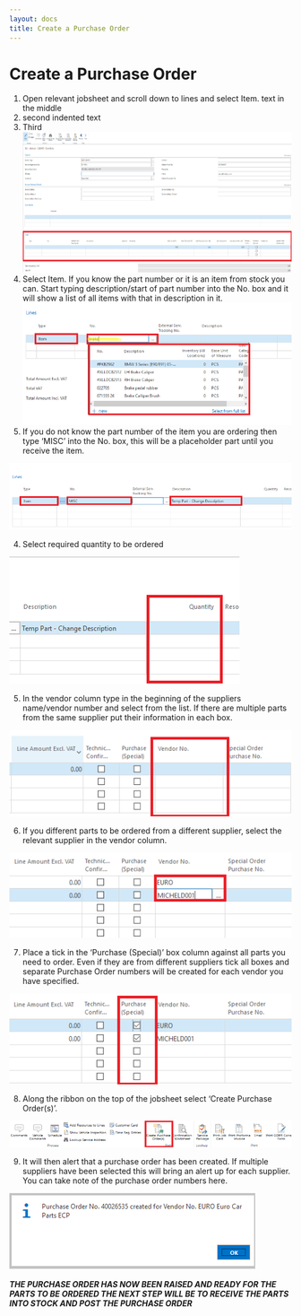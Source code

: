 ```yaml
---
layout: docs
title: Create a Purchase Order 
---
```


# Create a Purchase Order

1. Open relevant jobsheet and scroll down to lines and select Item.
text in the middle
1. second
  indented text
1. Third
![](media/garagehive-creating-a-purchase-order1.png)
2. Select Item. If you know the part number or it is an item from stock you can. Start typing description/start of part number into the No. box and it will show a list of all items with that in description in it. 
![](media/garagehive-creating-a-purchase-order2.png)
3. If you do not know the part number of the item you are ordering then type ‘MISC’ into the No. box, this will be a placeholder part until you receive the item. 

  ![](media/garagehive-creating-a-purchase-order3.png)  

4.	Select required quantity to be ordered 

  ![](media/garagehive-creating-a-purchase-order4.png)  

5.  In the vendor column type in the beginning of the suppliers name/vendor number and select from the list. If there are multiple parts from the same supplier put their information in each box.  

  ![](media/garagehive-creating-a-purchase-order5.png)

6.  If you different parts to be ordered from a different supplier, select the relevant 
supplier in the vendor column. 

  ![](media/garagehive-creating-a-purchase-order6.png)

7.  Place a tick in the  ‘Purchase (Special)’ box column against all parts you need to order. Even if they are from different suppliers tick all boxes and separate Purchase Order numbers will be created for each vendor you have specified. 

  ![](media/garagehive-creating-a-purchase-order7.png)

8.	Along the ribbon on the top of the jobsheet select ‘Create Purchase Order(s)’. 

  ![](media/garagehive-creating-a-purchase-order8.png)

9.  It will then alert that a purchase order has been created. If multiple suppliers have been selected this will bring an alert up for each supplier. You can take note of the purchase order numbers here. 

  ![](media/garagehive-creating-a-purchase-order9.png)

***THE PURCHASE ORDER HAS NOW BEEN RAISED AND READY FOR THE PARTS TO BE ORDERED 
THE NEXT STEP WILL BE TO RECEIVE THE PARTS INTO STOCK AND POST THE PURCHASE ORDER***
